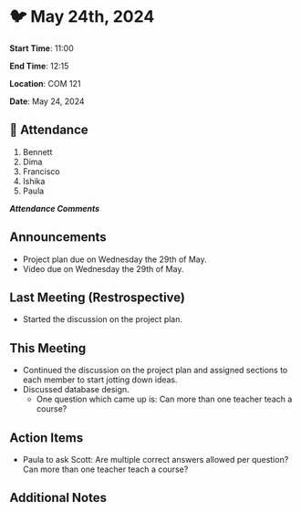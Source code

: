 # :bird: May 24th, 2024

**Start Time**: 11:00

**End Time**: 12:15

**Location**: COM 121

**Date**: May 24, 2024

## 👋 Attendance

1. Bennett
2. Dima
3. Francisco
4. Ishika
5. Paula

***Attendance Comments***

## Announcements

- Project plan due on Wednesday the 29th of May.
- Video due on Wednesday the 29th of May.

## Last Meeting (Restrospective)

- Started the discussion on the project plan.

## This Meeting  

- Continued the discussion on the project plan and assigned sections to each member to start jotting down ideas.
- Discussed database design.
  - One question which came up is: Can more than one teacher teach a course?

## Action Items

- Paula to ask Scott: Are multiple correct answers allowed per question? Can more than one teacher teach a course?

## Additional Notes
